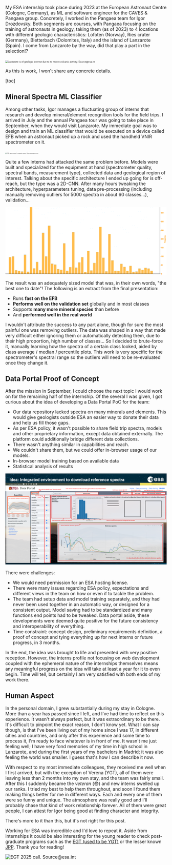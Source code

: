 My ESA internship took place during 2023 at the European Astronaut Centre (Cologne, Germany), as ML and software engineer for the CAVES & Pangaea group. Concretely, I worked in the Pangaea team for Igor Drozdovsky. Both segments are courses, with Pangaea focusing on the training of astronauts in geology, taking them (as of 2023) to 4 locations with different geologic characteristics: Lofoten (Norway), Ries crater (Germany), Bletterbach (Dolomites, Italy) and the island of Lanzarote (Spain). I come from Lanzarote by the way, did that play a part in the selection!?

<img src="https://www.esa.int/var/esa/storage/images/esa_multimedia/images/2019/01/lunar_setting/19205792-1-eng-GB/Lunar_setting_pillars.jpg" alt="Lanzarote is of geologic interest due to its recent volcanic activity. Source@esa.int" style="zoom:50%;" />

As this is work, I won't share any concrete details.

[toc]

## Mineral Spectra ML Classifier

Among other tasks, Igor manages a fluctuating group of interns that research and develop mineral/element recognition tools for the field trips. I arrived in July and the annual Pangaea tour was going to take place in September, when they would visit Lanzarote. My immediate goal was to design and train an ML classifier that would be executed on a device called EFB when an astronaut picked up a rock and used the handheld VNIR spectrometer on it.

<img src="https://m.media-amazon.com/images/I/5157F1MUymL.jpg" alt="VNIR spectrometer's example output. Source@amazon.com" style="zoom: 25%;" />

Quite a few interns had attacked the same problem before. Models were built and specialized for the equipment at hand (spectrometer quality, spectral bands, measurement type), collected data and geological region of interest. Talking about the specific architecture I ended up going for is off-reach, but the type was a 2D-CNN. After many hours tweaking the architecture,  hyperparameters tuning, data pre-processing (including manually removing outliers for 5000 spectra in about 60 classes...), validation... 

<img src="assets/esa-internship-classImbalance.jpg" alt="One of the main challenges: class imbalance. Every column represents #samples per class." style="zoom: 50%;" />

The result was an adequately sized model that was, in their own words, "the best one to date"! The following is an extract from the final presentation:

- Runs **fast on the EFB**
- **Performs well on the validation set** globally and in most classes
- Supports **many more mineral species** than before
- And **performed well in the real world**

I wouldn't attribute the success to any part alone, though for sure the most painful one was removing outliers. The data was shaped in a way that made very difficult either ignoring them or automatically detecting them, due to their high proportion, high number of classes... So I decided to brute-force it, manually learning how the spectra of a certain class looked, aided by class average / median / percentile plots. This work is very specific for the spectrometer's spectral range so the outliers will need to be re-evaluated once they change it.



## Data Portal Proof of Concept

After the mission in September, I could choose the next topic I would work on for the remaining half of the internship. Of the several I was given, I got curious about the idea of developing a Data Portal PoC for the team:

- Our data repository lacked spectra on many minerals and elements. This would give geologists outside ESA an easier way to donate their data and help us fill those gaps.
- As per ESA policy, it wasn't possible to share field trip spectra, models and other proprietary information, except data obtained externally. The platform could additionally bridge different data collections.
- There wasn't anything similar in capabilities and reach.
- We couldn't share them, but we could offer in-browser usage of our models.
- In-browser model training based on available data
- Statistical analysis of results

<img src="assets/esa-internship-dataportal.jpg" alt="Pitched idea for a proposed, more advanced section of the portal." style="zoom: 80%;" />

There were challenges:

- We would need permission for an ESA hosting license.
- There were many issues regarding ESA policy, expectations and different views in the team on how or even if to tackle the problem.
- The team had setup data and model training separately, and they had never been used together in an automatic way, or designed for a consistent output. Model saving had to be standardized and many functions end points had to be tweaked. Data portal aside, these developments were deemed quite positive for the future consistency and interoperability of everything.
- Time constraint: concept design, preliminary requirements definition, a proof of concept and tying everything up for next interns or future progress, in 3 months.

In the end, the idea was brought to life and presented with very positive reception. However, the interns profile not focusing on web development coupled with the ephemeral nature of the internships themselves means any meaningful progress on the idea will take at least a year for it to even begin. Time will tell, but certainly I am very satisfied with both ends of my work there. 



## Human Aspect

In the personal domain, I grew substantially during my stay in Cologne. More than a year has passed since I left, and I've had time to reflect on this experience. It wasn't always perfect, but it was extraordinary to be there. It's difficult to pinpoint the exact reason, I don't know yet. What I can say though, is that I've been living out of my home since I was 17, in different cities and countries, and only after this experience and some time to process it, I'm ready to face whatever is in front of me. It wasn't me just feeling well; I have very fond memories of my time in high school in Lanzarote, and during the first years of my bachelors in Madrid; it was also feeling the world was smaller. I guess that's how I can describe it now.

With respect to my most immediate colleagues, they received me well when I first arrived, but with the exception of Verena (YGT), all of them were leaving less than 2 months into my own stay, and the team was fairly small. After this I suddenly became the *veteran* (:sunglasses:) and new interns swelled up our ranks. I tried my best to help them throughout, and soon I found them making things better for me in different ways. Each and every one of them were so funny and unique. The atmosphere was really good and I'll probably chase that kind of work relationship forever. All of them were great people, I can attest for Igor being good at finding character and integrity.

There's more to it than this, but it's not right for this post.



Working for ESA was incredible and I'd love to repeat it. Aside from internships it could be also interesting for the young reader to check post-graduate programs such as the [EGT (used to be YGT)](https://www.esa.int/About_Us/Careers_at_ESA/Graduates_ESA_Graduate_Trainees) or the lesser known [JPP](https://www.esa.int/About_Us/Careers_at_ESA/Junior_Professional_Programme). Thank you for reading!

<img src="https://www.esa.int/var/esa/storage/images/esa_multimedia/images/2022/01/esa_graduate_trainee_programme/23903523-3-eng-GB/ESA_Graduate_Trainee_Programme_article.png" alt="EGT 2025 call. Source@esa.int"  />
